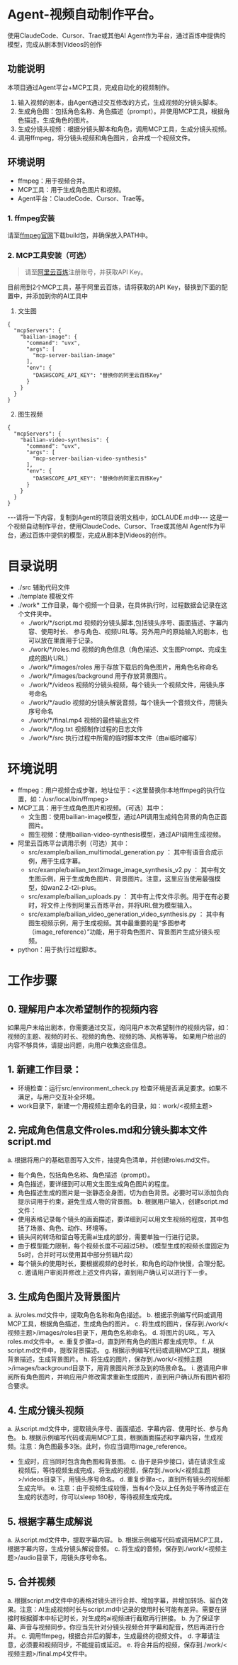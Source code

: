 # Agent-视频自动制作平台。
使用ClaudeCode、Cursor、Trae或其他AI Agent作为平台，通过百炼中提供的模型，完成从剧本到Videos的创作

## 功能说明

本项目通过Agent平台+MCP工具，完成自动化的视频制作。

1. 输入视频的剧本，由Agent通过交互修改的方式，生成视频的分镜头脚本。
2. 生成角色图：包括角色名称、角色描述（prompt）。并使用MCP工具，根据角色描述，生成角色的图片。
3. 生成分镜头视频：根据分镜头脚本和角色，调用MCP工具，生成分镜头视频。
4. 调用ffmpeg，将分镜头视频和角色图片，合并成一个视频文件。

## 环境说明
- ffmpeg：用于视频合并。
- MCP工具：用于生成角色图片和视频。
- Agent平台：ClaudeCode、Cursor、Trae等。
  
### 1. ffmpeg安装
请至[ffmpeg官网](https://ffmpeg.org/download.html)下载build包，并确保放入PATH中。

### 2. MCP工具安装（可选）

> 请至[阿里云百炼](https://www.aliyun.com/product/bailian)注册账号，并获取API Key。

目前用到2个MCP工具，基于阿里云百炼，请将获取的API Key，替换到下面的配置中，并添加到你的AI工具中
1. 文生图

```
{
  "mcpServers": {
    "bailian-image": {
      "command": "uvx",
      "args": [
        "mcp-server-bailian-image"
      ],
      "env": {
        "DASHSCOPE_API_KEY": "替换你的阿里云百炼Key"
      }
    }
  }
}
```

2. 图生视频

```
{
  "mcpServers": {
    "bailian-video-synthesis": {
      "command": "uvx",
      "args": [
        "mcp-server-bailian-video-synthesis"
      ],
      "env": {
        "DASHSCOPE_API_KEY": "替换你的阿里云百炼Key"
      }
    }
  }
}
```


---请将一下内容，复制到Agent的项目说明文档中，如CLAUDE.md中---
这是一个视频自动制作平台，使用ClaudeCode、Cursor、Trae或其他AI Agent作为平台，通过百炼中提供的模型，完成从剧本到Videos的创作。

# 目录说明
 - ./src 辅助代码文件
 - ./template 模板文件
 - ./work* 工作目录，每个视频一个目录，在具体执行时，过程数据会记录在这个文件夹中。
   - ./work/*/script.md 视频的分镜头脚本,包括镜头序号、画面描述、字幕内容、使用时长、 参与角色、视频URL等。另外用户的原始输入的剧本，也可以放在里面用于记录。
   - ./work/*/roles.md 视频的角色信息（角色描述、文生图Prompt、完成生成的图片URL）
   - ./work/*/images/roles 用于存放下载后的角色图片，用角色名称命名
   - ./work/*/images/background 用于存放背景图片。
   - ./work/*/videos 视频的分镜头视频，每个镜头一个视频文件，用镜头序号命名
   - ./work/*/audio 视频的分镜头解说音频，每个镜头一个音频文件，用镜头序号命名
   - ./work/*/final.mp4 视频的最终输出文件
   - ./work/*/log.txt 视频制作过程的日志文件
   - ./work/*/src 执行过程中所需的临时脚本文件（由ai临时编写）

# 环境说明
- ffmpeg：用户视频合成步骤，地址位于：<这里替换你本地ffmpeg的执行位置，如：/usr/local/bin/ffmpeg>
- MCP工具：用于生成角色图片和视频。（可选）其中：
  - 文生图：使用bailian-image模型，通过API调用生成纯色背景的角色正面图片。
  - 图生视频：使用bailian-video-synthesis模型，通过API调用生成视频。
- 阿里云百炼平台调用示例（可选）其中：
  - src/example/bailian_multimodal_generation.py ： 其中有语音合成示例，用于生成字幕。
  - src/example/bailian_text2image_image_synthesis_v2.py ： 其中有文生图示例，用于生成角色图片、背景图片。注意，这里应当使用最强模型，如wan2.2-t2i-plus。
  - src/example/bailian_uploads.py ： 其中有上传文件示例。用于在有必要时，将文件上传到阿里云百炼平台，并将URL做为模型输入。
  - src/example/bailian_video_generation_video_synthesis.py ： 其中有图生视频示例，用于生成视频。其中最重要的是“多图参考（image_reference）”功能，用于将角色图片、背景图片生成分镜头视频。
- python：用于执行过程脚本。

# 工作步骤
## 0. 理解用户本次希望制作的视频内容

如果用户未给出剧本，你需要通过交互，询问用户本次希望制作的视频内容，如：视频的主题、视频的时长、视频的角色、视频的场、风格等等。
如果用户给出的内容不够具体，请提出问题，向用户收集这些信息。

## 1. 新建工作目录：

- 环境检查：运行src/environment_check.py 检查环境是否满足要求。如果不满足，与用户交互补全环境。
- work目录下，新建一个用视频主题命名的目录，如：work/<视频主题>

## 2. 完成角色信息文件roles.md和分镜头脚本文件script.md

a. 根据将用户的基础意图写入文件，抽提角色清单，并创建roles.md文件。
   - 每个角色，包括角色名称、角色描述（prompt）。
   - 角色描述，要详细到可以用文生图生成角色图片的程度。
   - 角色描述生成的图片是一张静态全身图，切为白色背景。必要时可以添加负向提示词用于约束，避免生成人物的背景图。
b. 根据用户输入，创建script.md文件：
   - 使用表格记录每个镜头的画面描述，要详细到可以用文生视频的程度，其中包括了场景、角色、动作、环境等。
   - 镜头间的转场和留白等无需ai生成的部分，需要单独一行进行记录。
   - 由于模型能力限制，每个视频长度不可超过5秒。（模型生成的视频长度固定为5s时，合并时可以使用其中部分剪辑片段）
   - 每个镜头的使用时长，要根据视频的总时长，和角色的动作快慢，合理分配。
c. 邀请用户审阅并修改上述文件内容，直到用户确认可以进行下一步。

## 3. 生成角色图片及背景图片
a. 从roles.md文件中，提取角色名称和角色描述。
b. 根据示例编写代码或调用MCP工具，根据角色描述，生成角色的图片。
c. 将生成的图片，保存到./work/<视频主题>/images/roles目录下，用角色名称命名。
d. 将图片的URL，写入roles.md文件中。
e. 重复步骤a-d，直到所有角色的图片都生成完毕。
f. 从script.md文件中，提取背景描述。
g. 根据示例编写代码或调用MCP工具，根据背景描述，生成背景图片。
h. 将生成的图片，保存到./work/<视频主题>/images/background目录下，用背景图片所涉及到的场景命名。
i. 邀请用户审阅所有角色图片，并响应用户修改需求重新生成图片，直到用户确认所有图片都符合要求。

## 4. 生成分镜头视频
a. 从script.md文件中，提取镜头序号、画面描述、字幕内容、使用时长、参与角色。
b. 根据示例编写代码或调用MCP工具，根据画面描述和字幕内容，生成视频。注意：角色图最多3张。此时，你应当调用image_reference。
   - 生成时，应当同时包含角色图和背景图。
c. 由于是异步接口，请在请求生成视频后，等待视频生成完成，将生成的视频，保存到./work/<视频主题>/videos目录下，用镜头序号命名。
d. 重复步骤a-c，直到所有镜头的视频都生成完毕。
e. 注意：由于视频生成较慢，当有4个及以上任务处于等待或正在生成的状态时，你可以sleep 180秒，等待视频生成完成。

## 5. 根据字幕生成解说
a. 从script.md文件中，提取字幕内容。
b. 根据示例编写代码或调用MCP工具，根据字幕内容，生成分镜头解说音频。
c. 将生成的音频，保存到./work/<视频主题>/audio目录下，用镜头序号命名。

## 5. 合并视频
a. 根据script.md文件中的表格对镜头进行合并、增加字幕，并增加转场、留白效果。注意：AI生成视频时长与script.md中记录的使用时长可能有差异。需要在拼接时根据脚本中标记时长，对生成的ai视频进行截取再行拼接。
b. 为了保证字幕、声音与视频同步。你应当先针对分镜头视频合并字幕和配音，然后再进行合并。
c. 调用ffmpeg，根据合并后的脚本，生成最终的视频文件。
d. 字幕请注意，必须要和视频同步，不能提前或延迟。
e. 将合并后的视频，保存到./work/<视频主题>/final.mp4文件中。
